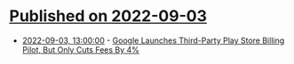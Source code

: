 # [Published on 2022-09-03](index.md)

* [2022-09-03, 13:00:00](https://developers.slashdot.org/story/22/09/03/016205/google-launches-third-party-play-store-billing-pilot-but-only-cuts-fees-by-4?utm_source=rss1.0mainlinkanon&utm_medium=feed) - [Google Launches Third-Party Play Store Billing Pilot, But Only Cuts Fees By 4%](https://developers.slashdot.org/story/22/09/03/016205/google-launches-third-party-play-store-billing-pilot-but-only-cuts-fees-by-4?utm_source=rss1.0mainlinkanon&utm_medium=feed)
